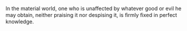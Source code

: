 In the material world, one who is unaffected by whatever good or evil he may obtain, neither praising it nor despising it, is ﬁrmly ﬁxed in perfect knowledge.